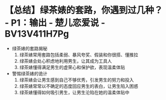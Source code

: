 # 【总结】绿茶婊的套路，你遇到过几种？ - P1：输出 - 楚儿恋爱说 - BV13V411H7Pg

-   绿茶婊的套路揭秘
    1.  绿茶婊常用套路包括柔弱、暴风夸奖、假装和你很搭、懂推拉
    2.  绿茶婊会处心积虑地利用男生，让其成为工具人
    3.  绿茶婊懂得满足男生的虚荣心和保护欲，表现温柔体贴
-   警惕绿茶婊的诡计
    1.  绿茶婊会让男生感到自己不够优秀，引发男生的努力和投入
    2.  绿茶婊常常以不确定的态度回应男生的表白，让男生陷入困惑
    3.  绿茶婊懂得如何吸引男生，让男生沦陷在她的温柔体贴中